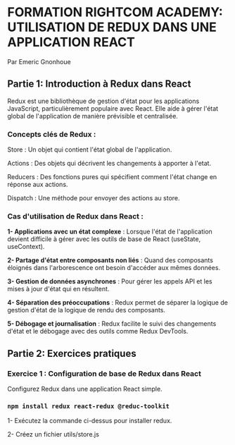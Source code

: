 # FORMATION RIGHTCOM ACADEMY: UTILISATION DE REDUX DANS UNE APPLICATION REACT

Par Emeric Gnonhoue

## Partie 1: Introduction à Redux dans React

Redux est une bibliothèque de gestion d'état pour les applications JavaScript, particulièrement populaire avec React. Elle aide à gérer l'état global de l'application de manière prévisible et centralisée.

### Concepts clés de Redux :

Store : Un objet qui contient l'état global de l'application.

Actions : Des objets qui décrivent les changements à apporter à l'etat.

Reducers : Des fonctions pures qui spécifient comment l'état change en réponse aux actions.

Dispatch : Une méthode pour envoyer des actions au store.

### Cas d'utilisation de Redux dans React :

**1- Applications avec un état complexe** : Lorsque l'état de l'application devient difficile à gérer avec les outils de base de React (useState, useContext).

**2- Partage d'état entre composants non liés** : Quand des composants éloignés dans l'arborescence ont besoin d'accéder aux mêmes données.

**3- Gestion de données asynchrones** : Pour gérer les appels API et les mises à jour d'état qui en résultent.

**4- Séparation des préoccupations** : Redux permet de séparer la logique de gestion d'état de la logique de rendu des composants.

**5- Débogage et journalisation** : Redux facilite le suivi des changements d'état et le débogage avec des outils comme Redux DevTools.

## Partie 2: Exercices pratiques

### Exercice 1 : Configuration de base de Redux dans React

Configurez Redux dans une application React simple.

### `npm install redux react-redux @reduc-toolkit`

1- Exécutez la commande ci-dessus pour installer redux.

2- Créez un fichier utils/store.js
